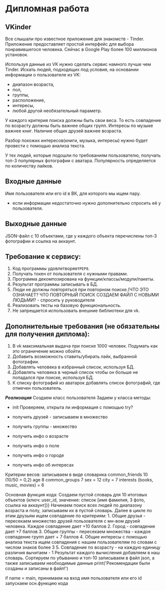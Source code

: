 # Дипломная работа


## VKinder
Все слышали про известное приложение для знакомств - Tinder. Приложение предоставляет простой интерфейс для выбора понравившегося человека. Сейчас в Google Play более 100 миллионов установок.

Используя данные из VK нужно сделать сервис намного лучше чем Tinder. Искать людей, подходящих под условия, на основании информации о пользователе из VK:
- диапазон возраста,
- пол,
- группы,
- расположение,
- интересы, 
- любой другой необязательный параметр.

У каждого критерия поиска должны быть свои веса. То есть совпадение по возрасту должны быть важнее общих групп. Интересы по музыке важнее книг. Наличие общих друзей важнее возраста.

Разбор похожих интересов(книги, музыка, интересы) нужно будет провести с помощью анализа текста.

У тех людей, которые подошли по требованиям пользователю, получать топ-3 популярных фотографии с аватара. Популярность  определяется по количеству лайков.

## Входные данные
Имя пользователя или его id в ВК, для которого мы ищем пару.
- если информации недостаточно нужно дополнительно спросить её у пользователя.


## Выходные данные
JSON-файл с 10 объектами, где у каждого объекта перечислены топ-3 фотографии и ссылка на аккаунт.

## Требование к сервису:
1. Код программы удовлетворяет`PEP8`.
2. Получать токен от пользователя с нужными правами.
3. Программа декомпозирована на функции/классы/модули/пакеты.
4. Результат программы записывать в БД.
5. Люди не должны повторяться при повторном поиске.(ЧТО ЭТО ОЗНАЧАЕТ? ЧТО ПОВТОРНЫЙ ПОИСК СОЗДАЕМ ФАЙЛ С НОВЫМИ ЛЮДЬМИ? - спросить у руководителя
6. Реализовать тесты на базовую функциональность.
7. Не запрещается использовать внешние библиотеки для vk.


## Дополнительные требования (не обязательны для получения диплома):
1. В vk максимальная выдача при поиске 1000 человек. Подумать как это ограничение можно обойти.
2. Добавить возможность ставить/убирать лайк, выбранной фотографии.
3. Добавлять человека в избранный список, используя БД.
4. Добавлять человека в черный список чтобы он больше не попадался при поиске, используя БД.
5. К списку фотографий из аватарок добавлять список фотографий, где отмечен пользователь.

*****Реализация*****
Создаем класс пользователя
Задаем у класса методы:
- init
	Проверяем, открыта ли информация с помощью try?

- получить друзей - записываем в множество
- получить группы - множество
- получить инфо о возрасте
- получить инфо о поле
- получить инфо о городе
- получить инфо об интересах


Критерии весов: записываем в виде словарика
common_friends 10 (10/50 = 0,2)
age 8 
common_groups 7 
sex = 12
city = 7
interests (books, music, movies) = 6


Основная функция кода:
Создаем пустой словарь для 10 итоговых объектов {ключ: user_id, значение: список [имя фамилия, 3 фото, ссылка на аккаунт])}
Начинаем поиск всех людей по диапазону возраста и полу, записываем их в пустой словарь.
Далее в цикле по этим друзьям ищем совпадение по критериям:
	1. Общие друзья - пересекаем множество друзей пользователя с мн-вом друзей человека. Каждое совпадение дает +10 баллов 
	2. Город - совпадение дает +7 баллов
	3. Общие группы - пересекаем множества - каждое совпадение групп дает + 7 баллов
	4. Общие интересы с помощью анализа текста ищем совпадения с нашим пользователям по словам с числом знаков более 3
	5. Совпадение по возрасту - на каждую единицу различия вычитаем - 1
	Результат каждого вычисления добавляем в наш словарь.
	Сортируем по убыванию и топ-10 записываем в файл json, а также записываем необходимые данные
print('Рекомендации были созданы и записаны в файл!')

if name = main,
принимаем на вход имя пользователя или его id
запускаем осн.функцию кода



	 
